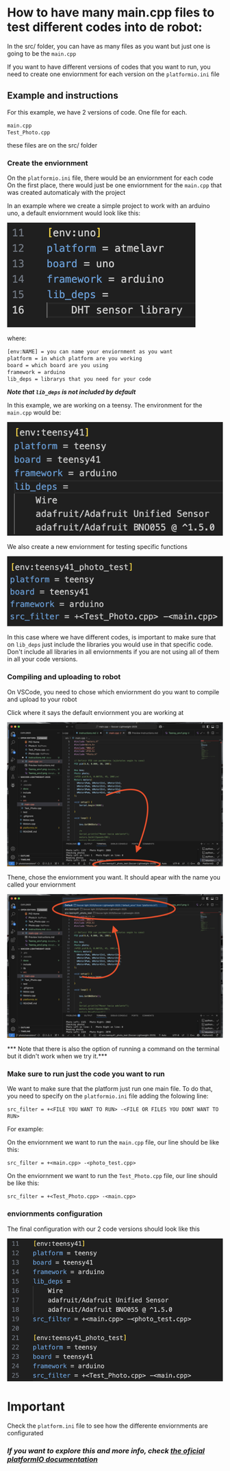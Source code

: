 # How to have many main.cpp files to test different codes into de robot:

In the src/ folder, you can have as many files as you want but just one is going to be the `main.cpp`

If you want to have different versions of codes that you want to run, you need to create one enviornment for each version on the `platformio.ini` file 

## Example and instructions

For this example, we have 2 versions of code. One file for each.
```
main.cpp
Test_Photo.cpp
```
these files are on the src/ folder

### Create the enviornment
On the `platformio.ini` file, there would be an enviornment for each code
On the first place, there would just be one enviornment for the `main.cpp` that was created automaticaly with the project

In an example where we create a simple project to work with an arduino uno, a default enviornment would look like this:

![Example of a default enviornment creation](resources/default_enviornment.png)

where:
```
[env:NAME] = you can name your enviornment as you want
platform = in which platform are you working
board = which board are you using
framework = arduino
lib_deps = librarys that you need for your code
```
***Note that `lib_deps` is not included by default***

In this example, we are working on a teensy. The environment for the `main.cpp` would be:

![Example of the enviornment of the main file](resources/Teensy_env1.png)

We also create a new enviornment for testing specific functions

![Example of the enviornment of the TestCode.cpp](resources/Teensy_env2.png)


In this case where we have different codes, is important to make sure that on `lib_deps` just include the libraries you would use in that specific code. Don't include all libraries in all enviornments if you are not using all of them in all your code versions.

### Compiling and uploading to robot

On VSCode, you need to chose which enviornment do you want to compile and upload to your robot

Click where it says the default enviornment you are working at

![Where does it says which enviornment are you working on](resources/default_env_work.png)

Thene, chose the enviornment you want. It should apear with the name you called your enviornment

![Options to chose the enviornment you want to work on](resources/chose_default_env.png)

*** Note that there is also the option of running a command on the terminal but it didn't work when we try it.***

### Make sure to run just the code you want to run

We want to make sure that the platform just run one main file. To do that, you need to specify on the `platformio.ini` file adding the folowing line:

```
src_filter = +<FILE YOU WANT TO RUN> -<FILE OR FILES YOU DONT WANT TO RUN>
```

For example:

On the enviornment we want to run the `main.cpp` file, our line should be like this:
```
src_filter = +<main.cpp> -<photo_test.cpp>
```
On the enviornment we want to run the `Test_Photo.cpp` file, our line should be like this:

```
src_filter = +<Test_Photo.cpp> -<main.cpp>
```

### enviornments configuration
The final configuration with our 2 code versions should look like this

![Final enviornment configuration](resources/final_env_config.png)

# Important

Check the `platform.ini` file to see how the differente enviornments are configurated

### ***If you want to explore this and more info, check [the oficial platformIO documentation](https://docs.platformio.org/en/latest/what-is-platformio.html)***